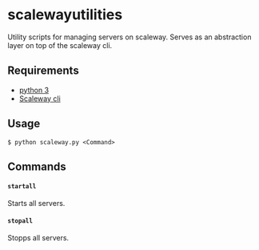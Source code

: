 # scalewayutilities

Utility scripts for managing servers on scaleway. Serves as an abstraction layer on top of the scaleway cli.

## Requirements

* [python 3](https://www.python.org/downloads/)
* [Scaleway cli](https://github.com/scaleway/scaleway-cli)

## Usage

```console
$ python scaleway.py <Command>
```

## Commands

#### `startall`

Starts all servers.

#### `stopall`

Stopps all servers.
